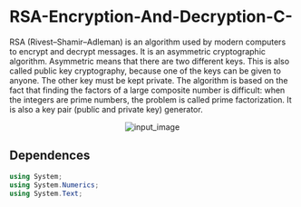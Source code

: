 # RSA-Encryption-And-Decryption-C-

RSA (Rivest–Shamir–Adleman) is an algorithm used by modern computers to encrypt and decrypt messages. It is an asymmetric cryptographic algorithm. Asymmetric means that there are two different keys. This is also called public key cryptography, because one of the keys can be given to anyone. The other key must be kept private. The algorithm is based on the fact that finding the factors of a large composite number is difficult: when the integers are prime numbers, the problem is called prime factorization. It is also a key pair (public and private key) generator.

<p align="center">
  <img src="https://github.com/Zainulabaidin4455/RSA-Encryption-And-Decryption-C-/blob/master/RSA.png" title="input_image">
</p>

## Dependences

```cs
using System;
using System.Numerics;
using System.Text;
```
